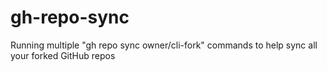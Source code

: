 # gh-repo-sync
Running multiple "gh repo sync owner/cli-fork" commands to help sync all your forked GitHub repos
